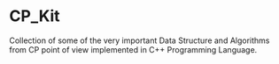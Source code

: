# CP_Kit
Collection of some of the very important Data Structure and Algorithms from CP point of view implemented in C++ Programming Language.
